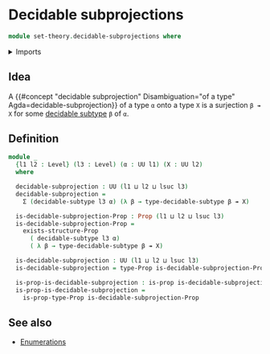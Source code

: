 # Decidable subprojections

```agda
module set-theory.decidable-subprojections where
```

<details><summary>Imports</summary>

```agda
open import foundation.coproduct-types
open import foundation.decidable-subtypes
open import foundation.dependent-pair-types
open import foundation.empty-types
open import foundation.equivalences
open import foundation.existential-quantification
open import foundation.function-types
open import foundation.functoriality-propositional-truncation
open import foundation.inhabited-types
open import foundation.maybe
open import foundation.negated-equality
open import foundation.negation
open import foundation.postcomposition-functions
open import foundation.propositional-truncations
open import foundation.propositions
open import foundation.retracts-of-types
open import foundation.surjective-maps
open import foundation.unit-type
open import foundation.universe-levels

open import foundation-core.fibers-of-maps
open import foundation-core.identity-types

open import logic.functoriality-existential-quantification
```

</details>

## Idea

A
{{#concept "decidable subprojection" Disambiguation="of a type" Agda=decidable-subprojection}}
of a type `α` onto a type `X` is a surjection `β ↠ X` for some
[decidable subtype](foundation.decidable-subtypes.md) `β` of `α`.

## Definition

```agda
module _
  {l1 l2 : Level} (l3 : Level) (α : UU l1) (X : UU l2)
  where

  decidable-subprojection : UU (l1 ⊔ l2 ⊔ lsuc l3)
  decidable-subprojection =
    Σ (decidable-subtype l3 α) (λ β → type-decidable-subtype β ↠ X)

  is-decidable-subprojection-Prop : Prop (l1 ⊔ l2 ⊔ lsuc l3)
  is-decidable-subprojection-Prop =
    exists-structure-Prop
      ( decidable-subtype l3 α)
      ( λ β → type-decidable-subtype β ↠ X)

  is-decidable-subprojection : UU (l1 ⊔ l2 ⊔ lsuc l3)
  is-decidable-subprojection = type-Prop is-decidable-subprojection-Prop

  is-prop-is-decidable-subprojection : is-prop is-decidable-subprojection
  is-prop-is-decidable-subprojection =
    is-prop-type-Prop is-decidable-subprojection-Prop
```

## See also

- [Enumerations](set-theory.enumerations.md)
